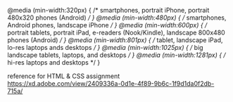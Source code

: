 

@media (min-width:320px)  { /* smartphones, portrait iPhone, portrait 480x320 phones (Android) */ }
@media (min-width:480px)  { /* smartphones, Android phones, landscape iPhone */ }
@media (min-width:600px)  { /* portrait tablets, portrait iPad, e-readers (Nook/Kindle), landscape 800x480 phones (Android) */ }
@media (min-width:801px)  { /* tablet, landscape iPad, lo-res laptops ands desktops */ }
@media (min-width:1025px) { /* big landscape tablets, laptops, and desktops */ }
@media (min-width:1281px) { /* hi-res laptops and desktops */ }


reference for HTML & CSS assignment
 https://xd.adobe.com/view/2409336a-0d1e-4f89-9b6c-1f9d1da0f2db-715a/
